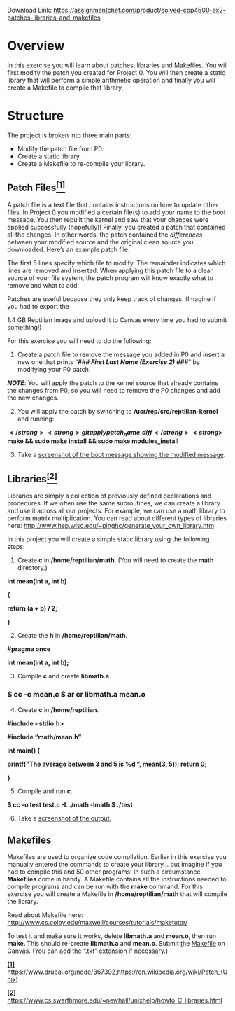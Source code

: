 Download Link: https://assignmentchef.com/product/solved-cop4600-ex2-patches-libraries-and-makefiles
<br>



<h1>Overview</h1>

In this exercise you will learn about patches, libraries and Makefiles. You will first modify the patch you created for Project 0. You will then create a static library that will perform a simple arithmetic operation and finally you will create a Makefile to compile that library.

<h1>Structure</h1>

The project is broken into three main parts:




<ul>

 <li>Modify the patch file from P0.</li>

 <li>Create a static library.</li>

 <li>Create a Makefile to re-compile your library.</li>

</ul>




<h2>Patch Files<a href="#_ftn1" name="_ftnref1"><sup><strong>[1]</strong></sup></a></h2>

A patch file is a text file that contains instructions on how to update other files. In Project 0 you modified a certain file(s) to add your name to the boot message. You then rebuilt the kernel and saw that your changes were applied successfully (hopefully)! Finally, you created a patch that contained all the changes. In other words, the patch contained the <em>differences</em> between your modified source and the original clean source you downloaded. Here’s an example patch file:




The first 5 lines specify which file to modify. The remainder indicates which lines are removed and inserted. When applying this patch file to a clean source of your file system, the patch program will know exactly what to remove and what to add.




Patches are useful because they only keep track of changes. (Imagine if you had to export the

1.4 GB Reptilian image and upload it to Canvas every time you had to submit something!)




For this exercise you will need to do the following:




<ol>

 <li>Create a patch file to remove the message you added in P0 and insert a new one that prints “<strong><em>### First Last Name (Exercise 2) ###</em></strong>” by modifying your P0 patch.</li>

</ol>




<strong><em>NOTE</em></strong>: You will apply the patch to the kernel source that already contains the changes from P0, so you will need to remove the P0 changes and add the new changes.




<ol start="2">

 <li>You will apply the patch by switching to <strong>/usr/rep/src/reptilian-kernel</strong> and running:</li>

</ol>




<strong>$</strong><strong> git apply patch_name.diff  </strong><strong>$</strong><strong> make &amp;&amp; sudo make install &amp;&amp; sudo make modules_install </strong>




<ol start="3">

 <li>Take a <u>screenshot of the boot message showing the modified message</u>.</li>

</ol>







<h2>Libraries<a href="#_ftn2" name="_ftnref2"><sup><strong>[2]</strong></sup></a></h2>

Libraries are simply a collection of previously defined declarations and procedures. If we often use the same subroutines, we can create a library and use it across all our projects. For example, we can use a math library to perform matrix multiplication. You can read about different types of libraries here: <a href="http://www.hep.wisc.edu/~pinghc/generate_your_own_library.htm">http://www.hep.wisc.edu/~pinghc/generate_your_own_library.htm</a>




In this project you will create a simple static library using the following steps:




<ol>

 <li>Create <strong>c</strong> in <strong>/home/reptilian/math</strong>. (You will need to create the <strong>math</strong> directory.)</li>

</ol>

<strong> int mean(int a, int b) </strong>

<strong>{ </strong>

<strong> return (a + b) / 2; </strong>

<strong>} </strong>




<ol start="2">

 <li>Create the <strong>h</strong> in <strong>/home/reptilian/math</strong>.</li>

</ol>

<strong> </strong>

<strong>#pragma once </strong>

<strong>int mean(int a, int b); </strong>

<em> </em>

<ol start="3">

 <li>Compile <strong>c</strong> and create <strong>libmath.a</strong>.</li>

</ol>




<h3>$ cc -c mean.c  $ ar cr libmath.a mean.o</h3>

<ol start="4">

 <li>Create <strong>c</strong> in <strong>/home/reptilian</strong>.</li>

</ol>

<strong> </strong>

<strong>#include &lt;stdio.h&gt; </strong>

<strong>#include “math/mean.h” </strong>

<strong> int main() { </strong>

<strong> printf(“The average between 3 and 5 is %d
”, mean(3, 5));  return 0; </strong>

<strong>} </strong>




<ol start="5">

 <li>Compile and run <strong>c</strong>.</li>

</ol>




<strong>$ </strong><strong>cc</strong> <strong>-o test test.c -L ./math -lmath </strong> <strong>$ </strong><strong>./test</strong>




<ol start="6">

 <li>Take a <u>screenshot of the output.</u></li>

</ol>







<h2>Makefiles</h2>

Makefiles are used to organize code compilation. Earlier in this exercise you manually entered the commands to create your library… but imagine if you had to compile this and 50 other programs! In such a circumstance, <strong>Makefiles</strong> come in handy. A Makefile contains all the instructions needed to compile programs and can be run with the <strong>make</strong> command. For this exercise you will create a Makefile in <strong>/home/reptilian/math</strong> that will compile the library.




Read about Makefile here: <a href="http://www.cs.colby.edu/maxwell/courses/tutorials/maketutor/">http://www.cs.colby.edu/maxwell/courses/tutorials/maketutor/</a>




To test it and make sure it works, delete <strong>libmath.a</strong> and <strong>mean.o</strong>, then run <strong>make. </strong>This should re-create <strong>libmath.a</strong> and <strong>mean.o</strong>. Submit <u>t</u>he <u>Makefile</u> on Canvas. (You can add the “.txt” extension if necessary.)

<a href="#_ftnref1" name="_ftn1"><strong>[1]</strong></a> https://www.drupal.org/node/367392,https://en.wikipedia.org/wiki/Patch_(Unix)

<a href="#_ftnref2" name="_ftn2"><strong>[2]</strong></a> https://www.cs.swarthmore.edu/~newhall/unixhelp/howto_C_libraries.html